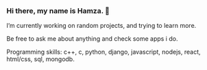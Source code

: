 ### Hi there, my name is Hamza. 👋

I’m currently working on random projects, and trying to learn more.

Be free to ask me about anything and check some apps i do.

Programming skills:
c++, c, python, django, javascript, nodejs, react, html/css, sql, mongodb.

<!--
**Hamza9199/Hamza9199** is a ✨ _special_ ✨ repository because its `README.md` (this file) appears on your GitHub profile.

Here are some ideas to get you started:

- 🔭 I’m currently working on ...
- 🌱 I’m currently learning ...
- 👯 I’m looking to collaborate on ...
- 🤔 I’m looking for help with ...
- 💬 Ask me about ...
- 📫 How to reach me: ...
- 😄 Pronouns: ...
- ⚡ Fun fact: ...
-->
